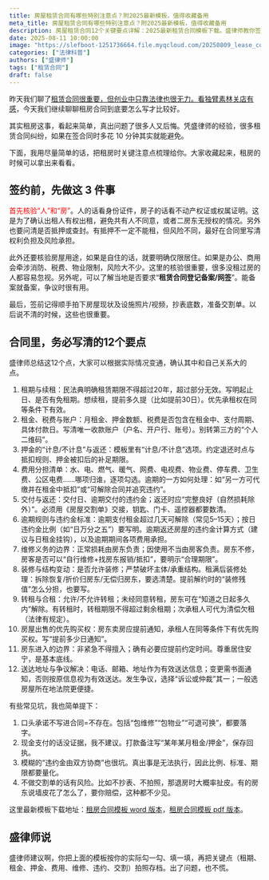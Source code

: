 ```yaml
---
title: 房屋租赁合同有哪些特别注意点？附2025最新模板，值得收藏备用
meta_title: 房屋租赁合同有哪些特别注意点？附2025最新模板，值得收藏备用
description: 房屋租赁合同12个关键要点详解：2025最新租赁合同模板下载。盛律师教你签约前必做的3件事，包括核验房东身份、房屋权属和用途限制。详细解析租期续租、租金押金、费用分担、维修义务、装修条款、转租规定等核心条款，避免口头承诺陷阱，提供完整房屋交割单模板。适合租房新手和创业者收藏备用的实用法律指南。
date: 2025-08-11 10:00:00
image: "https://slefboot-1251736664.file.myqcloud.com/20250809_lease_contract_key.webp"
categories: ["法律科普"]
authors: ["盛律师"]
tags: ["租赁合同"]
draft: false
---
```


昨天我们聊了[租赁合同很重要，但创业中只靠法律也很无力。看独臂素林关店有感](https://shenglvshi.cn/lease_contract)，今天我们继续聊聊租房合同到底要怎么写才比较好。

其实租房这事，看起来简单，真出问题了很多人又后悔。凭盛律师的经验，很多租赁合同纠纷，如果在签合同时多花 10 分钟其实就能避免。

下面，我用尽量简单的话，把租房时关键注意点梳理给你。大家收藏起来，租房的时候可以拿出来看看。

## 签约前，先做这 3 件事

<span style="color: red;">首先核验“人”和“房”</span>。人的话看身份证件，房子的话看不动产权证或权属证明。这是为了确认出租人有权出租，避免共有人不同意，或者二房东无授权的情况。另外也要问清是否抵押或查封。有抵押不一定不能租，但风险不同，最好在合同里写清权利负担及风险承担。

此外还要核验房屋用途，如果是自住的话，就要明确仅限居住。如果是办公、商用会牵涉消防、税费、物业限制，风险大不少。这里的核验很重要，很多没租过房的人都容易忽视。另外呢，可以了解当地是否要求“**租赁合同登记备案/网签**”。能备案就备案，争议时很有用。

最后，签前记得顺手拍下房屋现状及设施照片/视频，抄表底数，准备交割单。以后说不清的时候，这些也很重要。

## 合同里，务必写清的12个要点

盛律师总结这12个点，大家可以根据实际情况变通，确认其中和自己关系大的点。

1. 租期与续租：民法典明确租赁期限不得超过20年，超过部分无效。写明起止日、是否有免租期。想续租，提前多久提（比如提前30日）。优先承租权在同等条件下有效。
2. 租金、税费与账户：月租金、押金数额、税费是否包含在租金中、支付周期、具体付款日。写清唯一收款账户（户名、开户行、账号）。别转第三方的“个人二维码”。
3. 押金的“计息/不计息”与返还：模板里有“计息/不计息”选项。约定退还时点与抵扣规则、押金被扣后的补足期限。
4. 费用分担清单：水、电、燃气、暖气、网费、电视费、物业费、停车费、卫生费、公区电费……哪项归谁，逐项勾选。逾期的一方如何处理：如“另一方可代缴并在租金中抵扣”或“可解除合同并追究违约”。
5. 交付与返还：交付日、逾期交付的违约金；返还时应“完整良好（自然损耗除外）”。必须用《房屋交割单》交接，钥匙、门卡、遥控器都要数清。
6. 逾期规则与违约金标准：逾期支付租金超过几天可解除（常见5–15天）；按日违约金比例（如“日万分之五”）要写明。逾期返还房屋的违约金计算方式（建议与日租金挂钩），以及逾期期间各项费用承担。
7. 维修义务的边界：正常损耗由房东负责；因使用不当由房客负责。房东不修，房客是否可以“自行维修+找房东报销/抵扣”，要明示“合理期限”。
8. 装修与结构变动：是否允许装修；严禁破坏主体/承重结构。租满后装修处理：拆除恢复/折价归房东/无偿归房东，要选清楚。提前解约时的“装修残值”怎么分担，也要写。
9. 转租与合租：允许/不允许转租；未经同意转租，房东可在“知道之日起多久内”解除。有转租时，转租期限不得超过剩余租期；次承租人可代为清偿欠租（法律有规定）。
10. 房屋出售的优先购买权：房东卖房应提前通知，承租人在同等条件下有优先购买权。写“提前多少日通知”。
11. 房东进入的边界：非紧急不得擅入；确有必要应提前约定时间。尊重居住安宁，是基本底线。
12. 送达地址与争议解决：电话、邮箱、地址作为有效送达信息；变更需书面通知，否则按原信息视为有效送达。发生争议，选择“诉讼或仲裁”其一；一般选房屋所在地法院更便捷。

有些常见坑，我也简单提下：

1. 口头承诺不写进合同=不存在。包括“包维修”“包物业”“可退可换”，都要落字。
2. 现金支付的话没证据，我不建议。打款备注写“某年某月租金/押金”，保存回执。
3. 模糊的“违约金由双方协商”也很坑。真出事是无法执行，因此比例、标准、期限都要量化。
4. 不做交割单的话有风险。比如不抄表、不拍照，那退房时大概率扯皮。有的房东说墙皮花了怎么了，要你赔偿，这种都不少见。

这里最新模板下载地址：[租房合同模板 word 版本](https://slefboot-1251736664.cos.ap-beijing.myqcloud.com/docx/%E6%88%BF%E5%B1%8B%E7%A7%9F%E8%B5%81%E5%90%88%E5%90%8C%E6%A8%A1%E6%9D%BF.docx)，[租房合同模板 pdf 版本](https://slefboot-1251736664.cos.ap-beijing.myqcloud.com/docx/%E6%88%BF%E5%B1%8B%E7%A7%9F%E8%B5%81%E5%90%88%E5%90%8C%E6%A8%A1%E6%9D%BF.pdf)。

## 盛律师说

盛律师建议啊，你把上面的模板按你的实际勾一勾、填一填，再把关键点（租期、租金、押金、费用、维修、违约、交割）拍照存档。出了问题，也不慌。